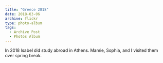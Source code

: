 ```yaml
---
title: "Greece 2018"
date: 2018-03-06
archive: flickr
type: photo-album
tags: 
  - Archive Post
  - Photos Album
---
```


In 2018 Isabel did study abroad in Athens. Mamie, Sophia, and I visited them over spring break.
